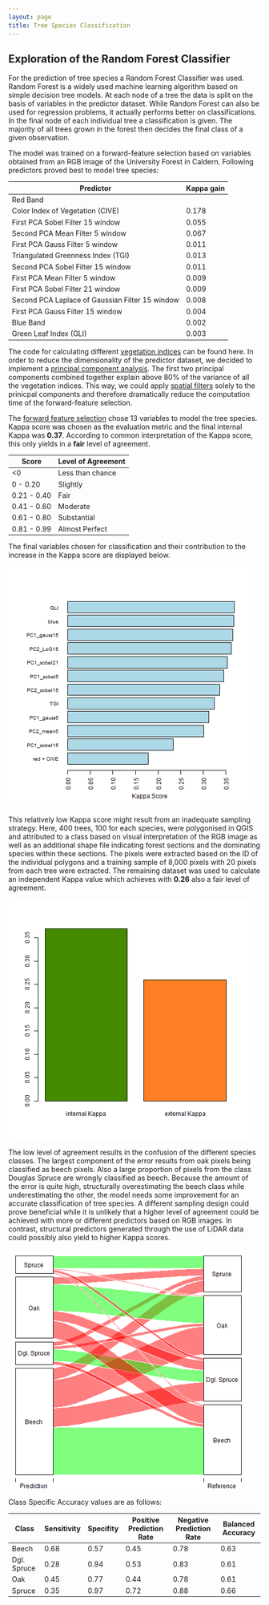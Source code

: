 ```yaml
---
layout: page
title: Tree Species Classification
---
```


## Exploration of the Random Forest Classifier

For the prediction of tree species a Random Forest Classifier was used.
Random Forest is a widely used machine learning algorithm based on simple decision tree models.
At each node of a tree the data is split on the basis of variables in the predictor dataset. While Random Forest can also be used for regression problems, it actually performs better on classifications. In the final node of each individual tree a classification is given. The majority of all trees grown in the forest then decides the final class of a given observation.

The model was trained on a forward-feature selection based on variables obtained from an RGB image of the University Forest in Caldern.
Following predictors proved best to model tree species:

| Predictor                                       | Kappa gain |
| ----------------------------------------------- | ---------- |
| Red Band                                        |            |
| Color Index of Vegetation (CIVE)                | 0.178      |
| First PCA Sobel Filter 15 window                | 0.055      |
| Second PCA Mean Filter 5 window                 | 0.067      |
| First PCA Gauss Filter 5 window                 | 0.011      |
| Triangulated Greenness Index (TGI)              | 0.013      |
| Second PCA Sobel Filter 15 window               | 0.011      |
| First PCA Mean Filter 5 window                  | 0.009      |
| First PCA Sobel Filter 21 window                | 0.009      |
| Second PCA Laplace of Gaussian Filter 15 window | 0.008      |
| First PCA Gauss Filter 15 window                | 0.004      |
| Blue Band                                       | 0.002      |
| Green Leaf Index (GLI)                          | 0.003      |

The code for calculating different [vegetation indices](https://github.com/GeoMOER-Students-Space/mpg-envinfosys-teams-2018-rs_18_axmideda/blob/master/src/000_fun.R#L163) can be found here. In order to reduce the dimensionality of the predictor dataset, we decided to implement a [principal component analysis](https://github.com/GeoMOER-Students-Space/mpg-envinfosys-teams-2018-rs_18_axmideda/blob/master/src/003_pcAnalysis.R). The first two principal components combined together explain above 80% of the variance of all the vegetation indices. This way, we could apply [spatial filters](https://github.com/GeoMOER-Students-Space/mpg-envinfosys-teams-2018-rs_18_axmideda/blob/master/src/000_fun.R#L63) solely to the prinicpal components and therefore dramatically reduce the computation time of the forward-feature selection.

The [forward feature selection](https://github.com/GeoMOER-Students-Space/mpg-envinfosys-teams-2018-rs_18_axmideda/blob/master/src/010_rf_classification.R) chose 13 variables to model the tree species. Kappa score was chosen as the evaluation metric and the final internal Kappa was **0.37**. According to common interpretation of the Kappa score, this only yields in a **fair** level of agreement.

| Score       | Level of Agreement |
| ----------- | ------------------ |
| <0          | Less than chance   |
| 0 - 0.20    | Slightly           |
| 0.21 - 0.40 | Fair               |
| 0.41 - 0.60 | Moderate           |
| 0.61 - 0.80 | Substantial        |
| 0.81 - 0.99 | Almost Perfect     |

The final variables chosen for classification and their contribution to the increase in the Kappa score are displayed below.


![Fig.1: Kappa scores for added variables](../assets/images/ffs_vars.png)



This relatively low Kappa score might result from an inadequate sampling strategy. Here, 400 trees, 100 for each species, were polygonised in QGIS and attributed to a class based on visual interpretation of the RGB image as well as an additional shape file indicating forest sections and the dominating species within these sections. The pixels were extracted based on the ID of the individual polygons and a training sample of 8,000 pixels with 20 pixels from each tree were extracted. The remaining dataset was used to calculate an independent Kappa value which achieves with **0.26** also a fair level of agreement.


![Fig.2: Internal and External Kappa scores (n= 8,000 and 651,041 respectivley)](../assets/images/kappa.png)


The low level of agreement results in the confusion of the different species classes. The largest component of the error results from oak pixels being classified as beech pixels. Also a large proportion of pixels from the class Douglas Spruce are wrongly classified as beech. Because the amount of the error is quite high, structurally overestimating the beech class while underestimating the other, the model needs some improvement for an accurate classification of tree species. A different sampling design could prove beneficial while it is unlikely that a higher level of agreement could be achieved with more or different predictors based on RGB images. In contrast, structural predictors generated through the use of LiDAR data could possibly also yield to higher Kappa scores.


![Fig.3: Alluvial Plot of Classification Error)](../assets/images/cf_alluvial.png)

Class Specific Accuracy values are as follows:

| Class       | Sensitivity | Specifity | Positive Prediction Rate | Negative Prediction Rate | Balanced Accuracy |
| ----------- | ----------- | --------- | ------------------------ | ------------------------ | ----------------- |
| Beech       | 0.68        | 0.57      | 0.45                     | 0.78                     | 0.63              |
| Dgl. Spruce | 0.28        | 0.94      | 0.53                     | 0.83                     | 0.61              |
| Oak         | 0.45        | 0.77      | 0.44                     | 0.78                     | 0.61              |
| Spruce      | 0.35        | 0.97      | 0.72                     | 0.88                     | 0.66              |

